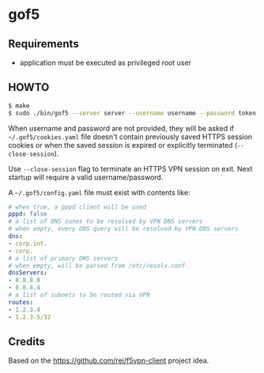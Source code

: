 # gof5

## Requirements

* application must be executed as privileged root user

## HOWTO

```sh
$ make
$ sudo ./bin/gof5 --server server --username username --password token
```

When username and password are not provided, they will be asked if `~/.gof5/cookies.yaml` file doesn't contain previously saved HTTPS session cookies or when the saved session is expired or explicitly terminated (`--close-session`).

Use `--close-session` flag to terminate an HTTPS VPN session on exit. Next startup will require a valid username/password.

A `~/.gof5/config.yaml` file must exist with contents like:

```yaml
# when true, a pppd client will be used
pppd: false
# a list of DNS zones to be resolved by VPN DNS servers
# when empty, every DNS query will be resolved by VPN DNS servers
dns:
- corp.int.
- corp.
# a list of primary DNS servers
# when empty, will be parsed from /etc/resolv.conf
dnsServers:
- 8.8.8.8
- 8.8.4.4
# a list of subnets to be routed via VPN
routes:
- 1.2.3.4
- 1.2.3.5/32
```

## Credits

Based on the https://github.com/rei/f5vpn-client project idea.

